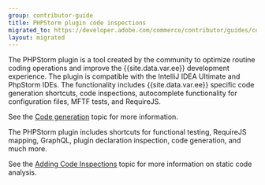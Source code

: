 ```yaml
---
group: contributor-guide
title: PHPStorm plugin code inspections
migrated_to: https://developer.adobe.com/commerce/contributor/guides/code-contributions/phpstorm-code-inspections/
layout: migrated
---
```


The PHPStorm plugin is a tool created by the community to optimize routine coding operations and improve the {{site.data.var.ee}} development experience. The plugin is compatible with the IntelliJ IDEA Ultimate and PhpStorm IDEs. The functionality includes {{site.data.var.ee}} specific code generation shortcuts, code inspections, autocomplete functionality for configuration files, MFTF tests, and RequireJS.

See the [Code generation]({{site.baseurl}}/guides/v2.3/ext-best-practices/phpstorm/code-generation.html) topic for more information.

The PHPStorm plugin includes shortcuts for functional testing, RequireJS mapping, GraphQL, plugin declaration inspection, code generation, and much more.

See the [Adding Code Inspections]({{site.baseurl}}/guides/v2.3/ext-best-practices/phpstorm/adding-code-inspections.html) topic for more information on static code analysis.
